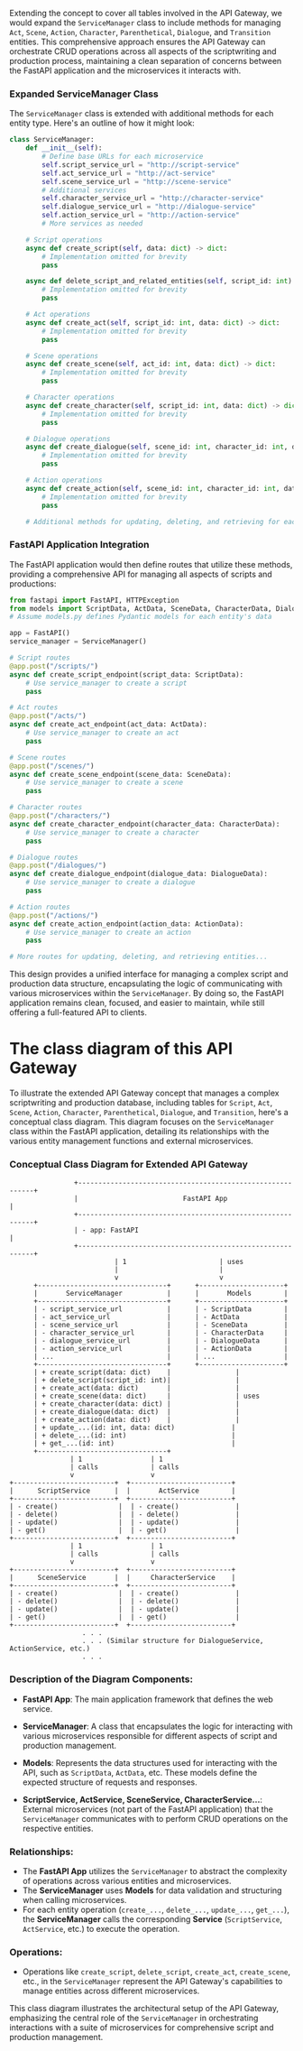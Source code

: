 Extending the concept to cover all tables involved in the API Gateway, we would expand the `ServiceManager` class to include methods for managing `Act`, `Scene`, `Action`, `Character`, `Parenthetical`, `Dialogue`, and `Transition` entities. This comprehensive approach ensures the API Gateway can orchestrate CRUD operations across all aspects of the scriptwriting and production process, maintaining a clean separation of concerns between the FastAPI application and the microservices it interacts with.

### Expanded ServiceManager Class

The `ServiceManager` class is extended with additional methods for each entity type. Here's an outline of how it might look:

```python
class ServiceManager:
    def __init__(self):
        # Define base URLs for each microservice
        self.script_service_url = "http://script-service"
        self.act_service_url = "http://act-service"
        self.scene_service_url = "http://scene-service"
        # Additional services
        self.character_service_url = "http://character-service"
        self.dialogue_service_url = "http://dialogue-service"
        self.action_service_url = "http://action-service"
        # More services as needed

    # Script operations
    async def create_script(self, data: dict) -> dict:
        # Implementation omitted for brevity
        pass

    async def delete_script_and_related_entities(self, script_id: int) -> dict:
        # Implementation omitted for brevity
        pass

    # Act operations
    async def create_act(self, script_id: int, data: dict) -> dict:
        # Implementation omitted for brevity
        pass

    # Scene operations
    async def create_scene(self, act_id: int, data: dict) -> dict:
        # Implementation omitted for brevity
        pass

    # Character operations
    async def create_character(self, script_id: int, data: dict) -> dict:
        # Implementation omitted for brevity
        pass

    # Dialogue operations
    async def create_dialogue(self, scene_id: int, character_id: int, data: dict) -> dict:
        # Implementation omitted for brevity
        pass

    # Action operations
    async def create_action(self, scene_id: int, character_id: int, data: dict) -> dict:
        # Implementation omitted for brevity
        pass

    # Additional methods for updating, deleting, and retrieving for each entity...
```

### FastAPI Application Integration

The FastAPI application would then define routes that utilize these methods, providing a comprehensive API for managing all aspects of scripts and productions:

```python
from fastapi import FastAPI, HTTPException
from models import ScriptData, ActData, SceneData, CharacterData, DialogueData, ActionData
# Assume models.py defines Pydantic models for each entity's data

app = FastAPI()
service_manager = ServiceManager()

# Script routes
@app.post("/scripts/")
async def create_script_endpoint(script_data: ScriptData):
    # Use service_manager to create a script
    pass

# Act routes
@app.post("/acts/")
async def create_act_endpoint(act_data: ActData):
    # Use service_manager to create an act
    pass

# Scene routes
@app.post("/scenes/")
async def create_scene_endpoint(scene_data: SceneData):
    # Use service_manager to create a scene
    pass

# Character routes
@app.post("/characters/")
async def create_character_endpoint(character_data: CharacterData):
    # Use service_manager to create a character
    pass

# Dialogue routes
@app.post("/dialogues/")
async def create_dialogue_endpoint(dialogue_data: DialogueData):
    # Use service_manager to create a dialogue
    pass

# Action routes
@app.post("/actions/")
async def create_action_endpoint(action_data: ActionData):
    # Use service_manager to create an action
    pass

# More routes for updating, deleting, and retrieving entities...
```

This design provides a unified interface for managing a complex script and production data structure, encapsulating the logic of communicating with various microservices within the `ServiceManager`. By doing so, the FastAPI application remains clean, focused, and easier to maintain, while still offering a full-featured API to clients.

# The class diagram of this API Gateway

To illustrate the extended API Gateway concept that manages a complex scriptwriting and production database, including tables for `Script`, `Act`, `Scene`, `Action`, `Character`, `Parenthetical`, `Dialogue`, and `Transition`, here's a conceptual class diagram. This diagram focuses on the `ServiceManager` class within the FastAPI application, detailing its relationships with the various entity management functions and external microservices.

### Conceptual Class Diagram for Extended API Gateway

```
                +-----------------------------------------------------------+
                |                          FastAPI App                      |
                +-----------------------------------------------------------+
                | - app: FastAPI                                            |
                +-----------------------------------------------------------+
                          | 1                       | uses
                          |                         |
                          v                         v
      +--------------------------------+      +---------------------+
      |       ServiceManager           |      |       Models        |
      +--------------------------------+      +---------------------+
      | - script_service_url           |      | - ScriptData        |
      | - act_service_url              |      | - ActData           |
      | - scene_service_url            |      | - SceneData         |
      | - character_service_url        |      | - CharacterData     |
      | - dialogue_service_url         |      | - DialogueData      |
      | - action_service_url           |      | - ActionData        |
      | ...                            |      | ...                 |
      +--------------------------------+      +---------------------+
      | + create_script(data: dict)    |                |
      | + delete_script(script_id: int)|                |
      | + create_act(data: dict)       |                |
      | + create_scene(data: dict)     |                | uses
      | + create_character(data: dict) |                |
      | + create_dialogue(data: dict)  |                |
      | + create_action(data: dict)    |                |
      | + update_...(id: int, data: dict)              |
      | + delete_...(id: int)                          |
      | + get_...(id: int)                             |
      +--------------------------------+                
               | 1                 | 1
               | calls             | calls
               v                   v
+-------------------------+  +-------------------------+
|      ScriptService      |  |       ActService        |
+-------------------------+  +-------------------------+
| - create()               |  | - create()              |
| - delete()               |  | - delete()              |
| - update()               |  | - update()              |
| - get()                  |  | - get()                 |
+-------------------------+  +-------------------------+
               | 1                 | 1
               | calls             | calls
               v                   v
+-------------------------+  +-------------------------+
|      SceneService       |  |     CharacterService    |
+-------------------------+  +-------------------------+
| - create()               |  | - create()              |
| - delete()               |  | - delete()              |
| - update()               |  | - update()              |
| - get()                  |  | - get()                 |
+-------------------------+  +-------------------------+
                  . . .
                  . . . (Similar structure for DialogueService, ActionService, etc.)
                  . . .
```

### Description of the Diagram Components:

- **FastAPI App**: The main application framework that defines the web service.

- **ServiceManager**: A class that encapsulates the logic for interacting with various microservices responsible for different aspects of script and production management.

- **Models**: Represents the data structures used for interacting with the API, such as `ScriptData`, `ActData`, etc. These models define the expected structure of requests and responses.

- **ScriptService, ActService, SceneService, CharacterService...**: External microservices (not part of the FastAPI application) that the `ServiceManager` communicates with to perform CRUD operations on the respective entities.

### Relationships:

- The **FastAPI App** utilizes the `ServiceManager` to abstract the complexity of operations across various entities and microservices.
- The **ServiceManager** uses **Models** for data validation and structuring when calling microservices.
- For each entity operation (`create_...`, `delete_...`, `update_...`, `get_...`), the **ServiceManager** calls the corresponding **Service** (`ScriptService`, `ActService`, etc.) to execute the operation.

### Operations:

- Operations like `create_script`, `delete_script`, `create_act`, `create_scene`, etc., in the `ServiceManager` represent the API Gateway's capabilities to manage entities across different microservices.

This class diagram illustrates the architectural setup of the API Gateway, emphasizing the central role of the `ServiceManager` in orchestrating interactions with a suite of microservices for comprehensive script and production management.